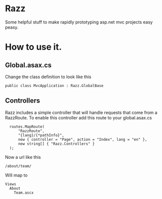 # Razz

Some helpful stuff to make rapidly prototyping asp.net mvc projects easy peasy.

# How to use it.


## Global.asax.cs

Change the class definition to look like this

    public class MvcApplication : Razz.GlobalBase
    
## Controllers

Razz includes a simple controller that will handle requests that come from a RazzRoute.  To enable this controller
add this route to your global.asax.cs

      routes.MapRoute(
          "RazzRoute",
          "{lang}/{*pathInfo}",
          new { controller = "Page", action = "Index", lang = "en" },
          new string[] { "Razz.Controllers" }
      );
      
Now a url like this

    /about/team/
    
Will map to 

    Views
      About
        Team.ascx

